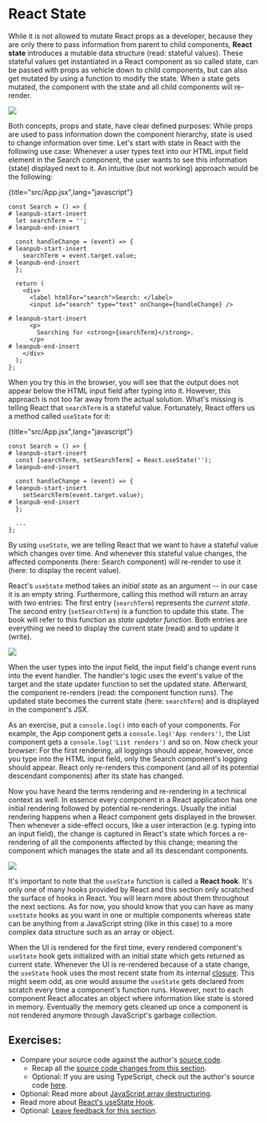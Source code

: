 # React State

While it is not allowed to mutate React props as a developer, because they are only there to pass information from parent to child components, **React state** introduces a mutable data structure (read: stateful values). These stateful values get instantiated in a React component as so called state, can be passed with props as vehicle down to child components, but can also get mutated by using a function to modify the state. When a state gets mutated, the component with the state and all child components will re-render.

![](images/react-state.png)

Both concepts, props and state, have clear defined purposes: While props are used to pass information down the component hierarchy, state is used to change information over time. Let's start with state in React with the following use case: Whenever a user types text into our HTML input field element in the Search component, the user wants to see this information (state) displayed next to it. An intuitive (but not working) approach would be the following:

{title="src/App.jsx",lang="javascript"}
~~~~~~~
const Search = () => {
# leanpub-start-insert
  let searchTerm = '';
# leanpub-end-insert

  const handleChange = (event) => {
# leanpub-start-insert
    searchTerm = event.target.value;
# leanpub-end-insert
  };

  return (
    <div>
      <label htmlFor="search">Search: </label>
      <input id="search" type="text" onChange={handleChange} />

# leanpub-start-insert
      <p>
        Searching for <strong>{searchTerm}</strong>.
      </p>
# leanpub-end-insert
    </div>
  );
};
~~~~~~~

When you try this in the browser, you will see that the output does not appear below the HTML input field after typing into it. However, this approach is not too far away from the actual solution. What's missing is telling React that `searchTerm` is a stateful value. Fortunately, React offers us a method called `useState` for it:

{title="src/App.jsx",lang="javascript"}
~~~~~~~
const Search = () => {
# leanpub-start-insert
  const [searchTerm, setSearchTerm] = React.useState('');
# leanpub-end-insert

  const handleChange = (event) => {
# leanpub-start-insert
    setSearchTerm(event.target.value);
# leanpub-end-insert
  };

  ...
};
~~~~~~~

By using `useState`, we are telling React that we want to have a stateful value which changes over time. And whenever this stateful value changes, the affected components (here: Search component) will re-render to use it (here: to display the recent value).

React's `useState` method takes an *initial state* as an argument -- in our case it is an empty string. Furthermore, calling this method will return an array with two entries: The first entry (`searchTerm`) represents the *current state*. The second entry (`setSearchTerm`) is a function to update this state. The book will refer to this function as *state updater function*. Both entries are everything we need to display the current state (read) and to update it (write).

![](images/react-usestate.png)

When the user types into the input field, the input field's change event runs into the event handler. The handler's logic uses the event's value of the target and the state updater function to set the updated state. Afterward, the component re-renders (read: the component function runs). The updated state becomes the current state (here: `searchTerm`) and is displayed in the component's JSX.

As an exercise, put a `console.log()` into each of your components. For example, the App component gets a `console.log('App renders')`, the List component gets a `console.log('List renders')` and so on. Now check your browser: For the first rendering, all loggings should appear, however, once you type into the HTML input field, only the Search component's logging should appear. React only re-renders this component (and all of its potential descendant components) after its state has changed.

Now you have heard the terms rendering and re-rendering in a technical context as well. In essence every component in a React application has one initial rendering followed by potential re-renderings. Usually the initial rendering happens when a React component gets displayed in the browser. Then whenever a side-effect occurs, like a user interaction (e.g. typing into an input field), the change is captured in React's state which forces a re-rendering of all the components affected by this change; meaning the component which manages the state and all its descendant components.

![](images/react-lifecycle.png)

It's important to note that the `useState` function is called a **React hook**. It's only one of many hooks provided by React and this section only scratched the surface of hooks in React. You will learn more about them throughout the next sections. As for now, you should know that you can have as many `useState` hooks as you want in one or multiple components whereas state can be anything from a JavaScript string (like in this case) to a more complex data structure such as an array or object.

When the UI is rendered for the first time, every rendered component's `useState` hook gets initialized with an initial state which gets returned as current state. Whenever the UI is re-rendered because of a state change, the `useState` hook uses the most recent state from its internal [closure](https://www.robinwieruch.de/javascript-closure/). This might seem odd, as one would assume the `useState` gets declared from scratch every time a component's function runs. However, next to each component React allocates an object where information like state is stored in memory. Eventually the memory gets cleaned up once a component is not rendered anymore through JavaScript's garbage collection.

## Exercises:

* Compare your source code against the author's [source code](https://bit.ly/3R07WyW).
  * Recap all the [source code changes from this section](https://bit.ly/3f7mpMe).
  * Optional: If you are using TypeScript, check out the author's source code [here](https://bit.ly/3SwxFQu).
* Optional: Read more about [JavaScript array destructuring](https://mzl.la/3ncC7WI).
* Read more about [React's useState Hook](https://www.robinwieruch.de/react-usestate-hook/).
* Optional: [Leave feedback for this section](https://forms.gle/ZJNbQqq3Lw3RiD4H9).